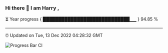 ### Hi there 👋 I am Harry , 

⏳ Year progress { ████████████████████████████▁▁ } 94.85 %

---

⏰ Updated on Tue, 13 Dec 2022 04:28:32 GMT

![Progress Bar CI](https://github.com/duykhang68/duykhang68/workflows/Progress%20Bar%20CI/badge.svg)
